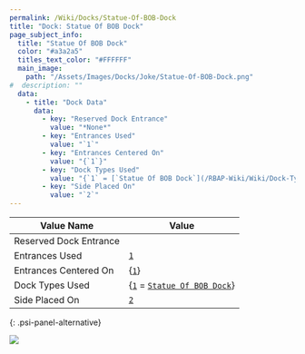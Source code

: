 ```yaml
---
permalink: /Wiki/Docks/Statue-Of-BOB-Dock
title: "Dock: Statue Of BOB Dock"
page_subject_info:
  title: "Statue Of BOB Dock"
  color: "#a3a2a5"
  titles_text_color: "#FFFFFF"
  main_image:
    path: "/Assets/Images/Docks/Joke/Statue-Of-BOB-Dock.png"
#  description: ""
  data:
    - title: "Dock Data"
      data:
        - key: "Reserved Dock Entrance"
          value: "*None*"
        - key: "Entrances Used"
          value: "`1`"
        - key: "Entrances Centered On"
          value: "{`1`}"
        - key: "Dock Types Used"
          value: "{`1` = [`Statue Of BOB Dock`](/RBAP-Wiki/Wiki/Dock-Types/Statue-Of-BOB-Dock)}"
        - key: "Side Placed On"
          value: "`2`"
---
```




| Value Name             | Value |
|-|-|
| Reserved Dock Entrance |  |
| Entrances Used         | [`1`](/RBAP-Wiki/Wiki/Value-Types#number) |
| Entrances Centered On  | {[`1`](/RBAP-Wiki/Wiki/Value-Types#number)} |
| Dock Types Used        | {[`1`](/RBAP-Wiki/Wiki/Value-Types#number) = [`Statue Of BOB Dock`](/RBAP-Wiki/Wiki/Dock-Types/Statue-Of-BOB-Dock)} |
| Side Placed On         | [`2`](/RBAP-Wiki/Wiki/Value-Types#number) |
{: .psi-panel-alternative}

![](/RBAP-Wiki/Assets/Images/Docks/Joke/Statue-Of-BOB-Dock.png)